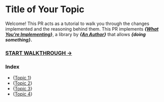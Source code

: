 # Title of Your Topic

<!-- 
    This is just a sample intro. Replace with whatever makes more sense to your tutorial! -->

Welcome! This PR acts as a tutorial to walk you through the changes implemented and the reasoning behind them. This PR implements **_{[What You're Implementing](https://link-to-a-reference)}_**, a library by **_{[An Author](https://link-to-a-reference)}_** that allows **_{doing something}_.**

<!-- 
    Link this one to the beginning of the code range of the first 
    comment. -->

### [START WALKTHROUGH →](https://github.com/your-org/your-repo/pull/1/files#diff-abcdef1234567890)

<!-- 
    Same goes for these. Always link to the beginning of the topic's 
    code range. -->

### Index
* {[Topic 1](https://github.com/your-org/your-repo/pull/1/files#diff-abcdef1234567890)}
* {[Topic 2](https://github.com/your-org/your-repo/pull/1/files#diff-abcdef1234567890)}
* {[Topic 3](https://github.com/your-org/your-repo/pull/1/files#diff-abcdef1234567890)}
* {[Topic 4](https://github.com/your-org/your-repo/pull/1/files#diff-abcdef1234567890)}